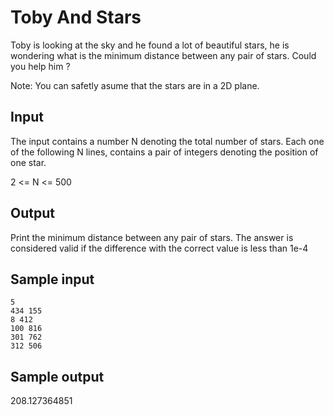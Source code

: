 # Toby And Stars

Toby is looking at the sky and he found a lot of beautiful stars, he is
wondering what is the minimum distance between any pair of stars. Could you
help him ?

Note: You can safetly asume that the stars are in a 2D plane.

## Input

The input contains a number N denoting the total number of stars. Each one of
the following N lines, contains a pair of integers denoting the position of
one star.

2 <= N <= 500

## Output

Print the minimum distance between any pair of stars. The answer is considered
valid if the difference with the correct value is less than 1e-4

## Sample input

```
5
434 155
8 412
100 816
301 762
312 506
```

## Sample output

208.127364851